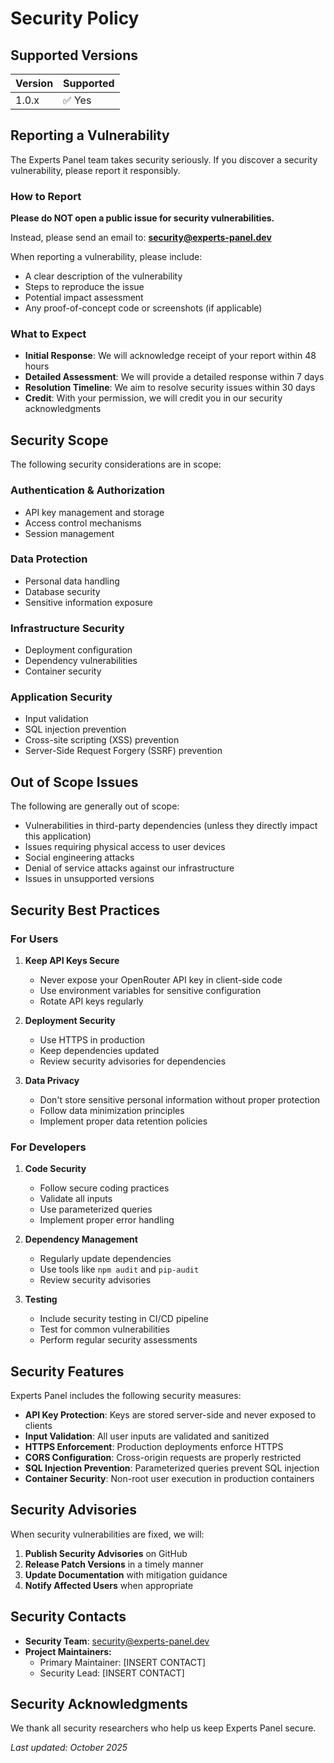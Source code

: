 # Security Policy

## Supported Versions

| Version | Supported          |
|---------|--------------------|
| 1.0.x   | :white_check_mark: Yes |

## Reporting a Vulnerability

The Experts Panel team takes security seriously. If you discover a security vulnerability, please report it responsibly.

### How to Report

**Please do NOT open a public issue for security vulnerabilities.**

Instead, please send an email to: **security@experts-panel.dev**

When reporting a vulnerability, please include:

- A clear description of the vulnerability
- Steps to reproduce the issue
- Potential impact assessment
- Any proof-of-concept code or screenshots (if applicable)

### What to Expect

- **Initial Response**: We will acknowledge receipt of your report within 48 hours
- **Detailed Assessment**: We will provide a detailed response within 7 days
- **Resolution Timeline**: We aim to resolve security issues within 30 days
- **Credit**: With your permission, we will credit you in our security acknowledgments

## Security Scope

The following security considerations are in scope:

### Authentication & Authorization
- API key management and storage
- Access control mechanisms
- Session management

### Data Protection
- Personal data handling
- Database security
- Sensitive information exposure

### Infrastructure Security
- Deployment configuration
- Dependency vulnerabilities
- Container security

### Application Security
- Input validation
- SQL injection prevention
- Cross-site scripting (XSS) prevention
- Server-Side Request Forgery (SSRF) prevention

## Out of Scope Issues

The following are generally out of scope:

- Vulnerabilities in third-party dependencies (unless they directly impact this application)
- Issues requiring physical access to user devices
- Social engineering attacks
- Denial of service attacks against our infrastructure
- Issues in unsupported versions

## Security Best Practices

### For Users

1. **Keep API Keys Secure**
   - Never expose your OpenRouter API key in client-side code
   - Use environment variables for sensitive configuration
   - Rotate API keys regularly

2. **Deployment Security**
   - Use HTTPS in production
   - Keep dependencies updated
   - Review security advisories for dependencies

3. **Data Privacy**
   - Don't store sensitive personal information without proper protection
   - Follow data minimization principles
   - Implement proper data retention policies

### For Developers

1. **Code Security**
   - Follow secure coding practices
   - Validate all inputs
   - Use parameterized queries
   - Implement proper error handling

2. **Dependency Management**
   - Regularly update dependencies
   - Use tools like `npm audit` and `pip-audit`
   - Review security advisories

3. **Testing**
   - Include security testing in CI/CD pipeline
   - Test for common vulnerabilities
   - Perform regular security assessments

## Security Features

Experts Panel includes the following security measures:

- **API Key Protection**: Keys are stored server-side and never exposed to clients
- **Input Validation**: All user inputs are validated and sanitized
- **HTTPS Enforcement**: Production deployments enforce HTTPS
- **CORS Configuration**: Cross-origin requests are properly restricted
- **SQL Injection Prevention**: Parameterized queries prevent SQL injection
- **Container Security**: Non-root user execution in production containers

## Security Advisories

When security vulnerabilities are fixed, we will:

1. **Publish Security Advisories** on GitHub
2. **Release Patch Versions** in a timely manner
3. **Update Documentation** with mitigation guidance
4. **Notify Affected Users** when appropriate

## Security Contacts

- **Security Team**: security@experts-panel.dev
- **Project Maintainers:**
  - Primary Maintainer: [INSERT CONTACT]
  - Security Lead: [INSERT CONTACT]

## Security Acknowledgments

We thank all security researchers who help us keep Experts Panel secure.

*Last updated: October 2025*
